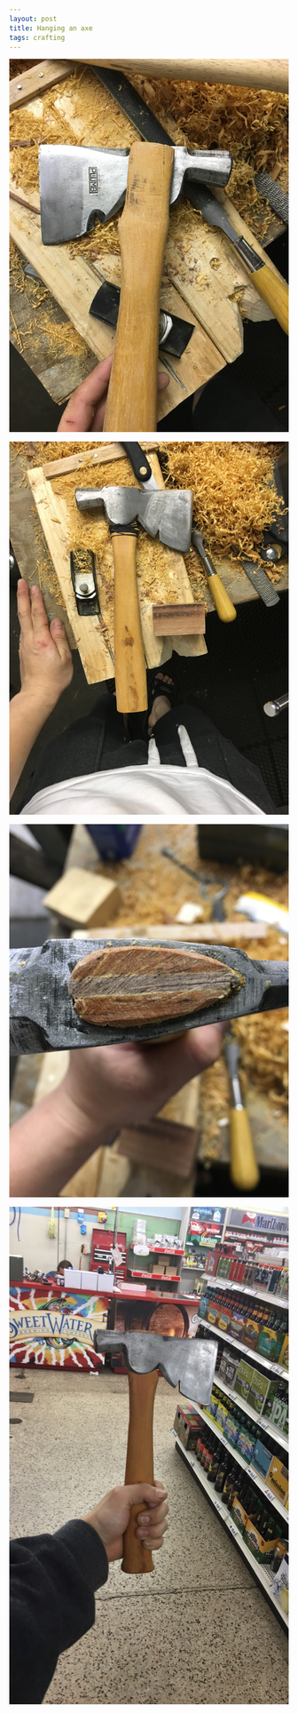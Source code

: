 ```yaml
---
layout: post
title: Hanging an axe
tags: crafting
---
```



![Hung Axe1](assets/hung-axe1.JPG)

![Hung Axe2](assets/hung-axe2.JPG)

![Hung Axe3](assets/hung-axe3.JPG)

![Hung Axe4](assets/hung-axe4.JPG)